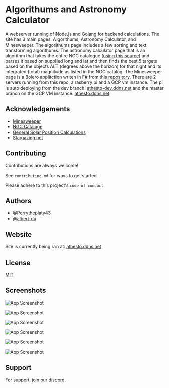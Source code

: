 
# Algorithums and Astronomy Calculator

A webserver running of Node.js and Golang for backend calculations. The site has 3 main 
pages: Algorithums, Astronomy Calculator, and Minesweeper. The algorithums page includes 
a few sorting and text transforming algorithums. The astronomy calculator page that is an
algorithm that takes the entire NGC catalogue ([using this source](https://heasarc.gsfc.nasa.gov/W3Browse/all/ngc2000.html)) 
and parses it based on supplied long and lat and then finds the best 5 targets based on the
objects ALT (degrees above the horizon) for that night and its integrated (total) magnitude 
as listed in the NGC catalog. The Minesweeper page is a Bolero applitction writen in F# from
this [repository](https://github.com/albert-du/BoleroMinesweeper). There are 2 servers running
from this repo, a rasberry pi and a GCP vm instance. The pi is auto deploying from the dev branch:
[athesto-dev.ddns.net](https://athesto-dev.ddns.net/) and the master branch on the GCP VM instance:
[athesto.ddns.net](https://athesto.ddns.net/).


## Acknowledgements

 - [Minesweeper](https://github.com/albert-du/BoleroMinesweeper)
 - [NGC Cataloge](https://heasarc.gsfc.nasa.gov/W3Browse/all/ngc2000.html)
 - [General Solar Position Calculations](https://gml.noaa.gov/grad/solcalc/solareqns.PDF)
 - [Stargazing.net](http://www.stargazing.net/kepler/altaz.html)


## Contributing

Contributions are always welcome!

See `contributing.md` for ways to get started.

Please adhere to this project's `code of conduct`.


## Authors

- [@Perrytheplaty43](https://github.com/Perrytheplaty43)
- [@albert-du](https://github.com/albert-du)


## Website

Site is currently being ran at:
[athesto.ddns.net](https://athesto.ddns.net/)


## License

[MIT](https://choosealicense.com/licenses/mit/)


## Screenshots

![App Screenshot](https://imgur.com/TjqTr1x.png)

![App Screenshot](https://imgur.com/1n5Bv7B.png)

![App Screenshot](https://imgur.com/yvrLuYI.png)

![App Screenshot](https://imgur.com/VMzCiRC.png)

![App Screenshot](https://imgur.com/z2qRHF4.png)

![App Screenshot](https://imgur.com/YfqrsoZ.png)


## Support

For support, join our [discord](https://discord.gg/xVDEdX6ys9).
